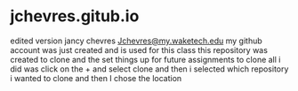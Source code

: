 # jchevres.gitub.io
edited version
jancy chevres Jchevres@my.waketech.edu
my github account was just created and is used for this class
this repository was created to clone and the set things up for future assignments
to clone all i did was click on the + and select clone and then i selected which repository i wanted to clone and then I chose the location